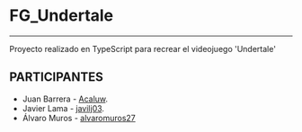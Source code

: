 # FG_Undertale
------

Proyecto realizado en TypeScript para recrear el videojuego 'Undertale'


## PARTICIPANTES

- Juan Barrera - [Acaluw](https://github.com/Acaluw).
- Javier Lama  - [javilj03](https://github.com/javilj03).
- Álvaro Muros - [alvaromuros27](https://github.com/alvaromuros27)
